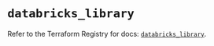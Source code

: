 # `databricks_library`

Refer to the Terraform Registry for docs: [`databricks_library`](https://registry.terraform.io/providers/databricks/databricks/1.68.0/docs/resources/library).
